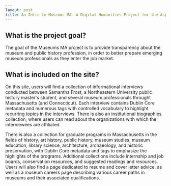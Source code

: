 ```yaml
---
layout: post
title: An Intro to Museums MA- A Digital Humanities Project for the Aspiring Museum Professional
---
```


## What is the project goal?

The goal of the Museums MA project is to provide transparency about the museum and public history profession, in order to better prepare emerging museum professionals as they enter the job market.

## What is included on the site?

On this site, users will find a collection of informational interviews conducted between Samantha Frost, a Northeastern University public history master's student, and several museum professionals throught Massachusetts (and Connecticut). Each interview contains Dublin Core metadata and numerous tags with controlled vocabulary to highlight recurring topics in the interviews. There is also an institutional biographies collection, where users can read about the organizations with which the interviewees are affiliated.

There is also a collection for graduate programs in Massachusetts in the fields of history, art history, public history, museum studies, museum education, library science, architecture, archaeology, and historic preservation, with Dublin Core metadata and tags to emphasize the highlights of the programs. Additional collections include internship and job boards, conservation resources, and suggested readings and resources. Users will also find a page dedicated to resume and cover letter advice, as well as a museum careers page describing various career paths in museums and their associated qualifications. 